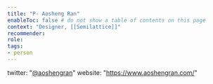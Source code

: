 ```yaml
---
title: "P- Aosheng Ran"
enableToc: false # do not show a table of contents on this page
context: "Designer, [[Semilattice]]"
recommender:
role:
tags:
- person
---
```

twitter: "[@aoshengran](https://twitter.com/aoshengran?lang=en)"
website: "https://www.aoshengran.com/"
